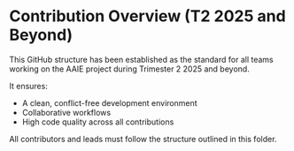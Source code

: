 # Contribution Overview (T2 2025 and Beyond)

This GitHub structure has been established as the standard for all teams working on the AAIE project during Trimester 2 2025 and beyond.

It ensures:
- A clean, conflict-free development environment
- Collaborative workflows
- High code quality across all contributions

All contributors and leads must follow the structure outlined in this folder.
